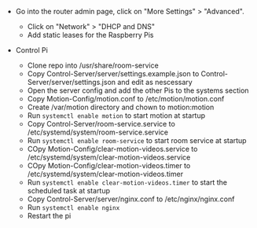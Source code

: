  - Go into the router admin page, click on "More Settings" > "Advanced".
   - Click on "Network" > "DHCP and DNS"
   - Add static leases for the Raspberry Pis

 - Control Pi
   - Clone repo into /usr/share/room-service
   - Copy Control-Server/server/settings.example.json to Control-Server/server/settings.json and edit as nescessary
   - Open the server config and add the other Pis to the systems section
   - Copy Motion-Config/motion.conf to /etc/motion/motion.conf
   - Create /var/motion directory and chown to motion:motion
   - Run `systemctl enable motion` to start motion at startup
   - Copy Control-Server/room-service.service to /etc/systemd/system/room-service.service
   - Run `systemctl enable room-service` to start room service at startup
   - COpy Motion-Config/clear-motion-videos.service to /etc/systemd/system/clear-motion-videos.service
   - COpy Motion-Config/clear-motion-videos.timer to /etc/systemd/system/clear-motion-videos.timer
   - Run `systemctl enable clear-motion-videos.timer` to start the scheduled task at startup
   - Copy Control-Server/server/nginx.conf to /etc/nginx/nginx.conf
   - Run `systemctl enable nginx`
   - Restart the pi
